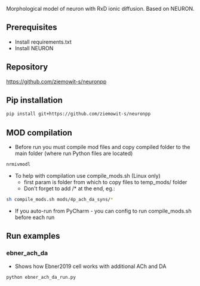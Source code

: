 Morphological model of neuron with RxD ionic diffusion. Based on NEURON.

## Prerequisites

* Install requirements.txt
* Install NEURON

## Repository

https://github.com/ziemowit-s/neuronpp

## Pip installation
```bash
pip install git+https://github.com/ziemowit-s/neuronpp
```
## MOD compilation
* Before run you must compile mod files and copy compiled folder to the main folder (where run Python files are located)
```bash
nrmivmodl
```

* To help with compilation use compile_mods.sh (Linux only)
  * first param is folder from which to copy files to temp_mods/ folder
  * Don't forget to add /* at the end, eg.:
```bash
sh compile_mods.sh mods/4p_ach_da_syns/*
``` 
  * If you auto-run from PyCharm - you can config to run compile_mods.sh before each run


## Run examples

### ebner_ach_da
* Shows how Ebner2019 cell works with additional ACh and DA 
```bash
python ebner_ach_da_run.py
```